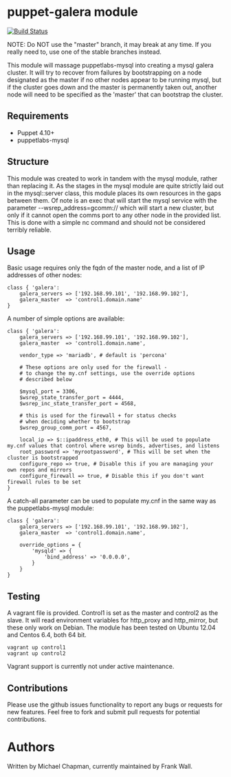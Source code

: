# puppet-galera module

[![Build Status](https://travis-ci.org/fraenki/puppet-galera.png?branch=master)](https://travis-ci.org/fraenki/puppet-galera)

NOTE: Do NOT use the "master" branch, it may break at any time. If you really need to, use one of the stable branches instead.

This module will massage puppetlabs-mysql into creating a mysql galera cluster. It will try to recover from failures by bootstrapping on a node designated as the master if no other nodes appear to be running mysql, but if the cluster goes down and the master is permanently taken out, another node will need to be specified as the 'master' that can bootstrap the cluster.

## Requirements

* Puppet 4.10+
* puppetlabs-mysql

## Structure

This module was created to work in tandem with the mysql module, rather than replacing it. As the stages in the mysql module are quite strictly laid out in the mysql::server class, this module places its own resources in the gaps between them. Of note is an exec that will start the mysql service with the parameter --wsrep_address=gcomm:// which will start a new cluster, but only if it cannot open the comms port to any other node in the provided list. This is done with a simple nc command and should not be considered terribly reliable.

## Usage

Basic usage requires only the fqdn of the master node, and a list of IP addresses of other nodes:

    class { 'galera':
        galera_servers => ['192.168.99.101', '192.168.99.102'],
        galera_master  => 'control1.domain.name'
    }

A number of simple options are available:

    class { 'galera':
        galera_servers => ['192.168.99.101', '192.168.99.102'],
        galera_master  => 'control1.domain.name',

        vendor_type => 'mariadb', # default is 'percona'

        # These options are only used for the firewall - 
        # to change the my.cnf settings, use the override options
        # described below

        $mysql_port = 3306, 
        $wsrep_state_transfer_port = 4444,
        $wsrep_inc_state_transfer_port = 4568,

        # this is used for the firewall + for status checks
        # when deciding whether to bootstrap
        $wsrep_group_comm_port = 4567,

        local_ip => $::ipaddress_eth0, # This will be used to populate my.cnf values that control where wsrep binds, advertises, and listens
        root_password => 'myrootpassword', # This will be set when the cluster is bootstrapped
        configure_repo => true, # Disable this if you are managing your own repos and mirrors
        configure_firewall => true, # Disable this if you don't want firewall rules to be set
    }

A catch-all parameter can be used to populate my.cnf in the same way as the puppetlabs-mysql module:

    class { 'galera':
        galera_servers => ['192.168.99.101', '192.168.99.102'],
        galera_master  => 'control1.domain.name',

        override_options = {
            'mysqld' => {
                'bind_address' => '0.0.0.0',
            }
        }
    }

## Testing

A vagrant file is provided. Control1 is set as the master and control2 as the slave. It will read environment variables for http_proxy and http_mirror, but these only work on Debian. The module has been tested on Ubuntu 12.04 and Centos 6.4, both 64 bit.

    vagrant up control1
    vagrant up control2

Vagrant support is currently not under active maintenance.

## Contributions

Please use the github issues functionality to report any bugs or requests for new features. Feel free to fork and submit pull requests for potential contributions.

# Authors

Written by Michael Chapman, currently maintained by Frank Wall.
